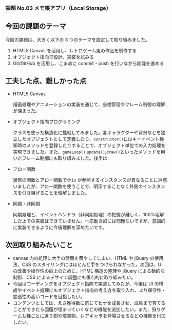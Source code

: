 ### 課題 No.03 メモ帳アプリ（Local Storage）

## 今回の課題のテーマ

今回の課題は、大きく以下の 3 つのテーマを設定して取り組みました。

1. HTML5 Canvas を活用し、レトロゲーム風の作品を制作する
2. オブジェクト指向で設計、実装を試みる
3. Git/GitHub を活用し、こまめに commit・push を行いながら開発を進める

## 工夫した点、難しかった点

- HTML5 Canvas

  描画処理やアニメーションの実装を通じて、座標管理やフレーム制御の理解が深まった。

- オブジェクト指向プログラミング

  クラスを使った構造化に挑戦してみました。各キャラクターや背景などを独立したオブジェクトとして定義したり、`constructor()`にはキーイベント検知時のメソッドを登録したりすることで、オブジェクト単位での入力処理を実現できました。また、`gameLoop()`,`update()`,`draw()`といったメソッドを用いたフレーム制御にも取り組みました。後半は

- アロー関数

  通常の関数とアロー関数で`this` が参照するインスタンスが異なることに戸惑いましたが、アロー関数を使うことで、明示することなく外側のインスタンスを引き継げることを理解しました。

- 同期・非同期

  同期処理と、イベントハンドラ（非同期処理）の把握が難しく、100%理解した上での実装はできていません。一応動き的には問題ないですが、意図的に実装できるように今後理解を深めたいです。

## 次回取り組みたいこと

- canvas 内の処理に大半の時間を費やしてしまい、HTML や jQuery の使用法、CSS のスタイリングにはほとんど手をつけられなかった。次回は、UI の改善や操作性の向上のために、HTML 構造の整理や jQuery による動的な制御、CSS によるデザイン調整にも重点的に取り組みたい。
- 今回はコーディングをオブジェクト指向で実装してみたが、今後は UI の構成やイベント処理にもオブジェクト指向の考え方を取り入れ、より保守性・拡張性の高いコードを目指したい。
- コンテンツとしては、えさ獲得数に応じてヒナを成長させ、成鳥まで育てることができたら図鑑が埋まっていくなどの機能を追加したい。また、狩りゲームも種ごとに違う餌や障害物、レアキャラを登場させるなどの機能を付加したい。
